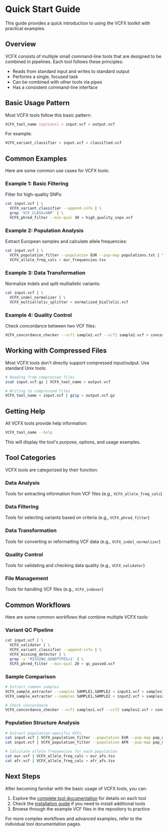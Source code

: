 # Quick Start Guide

This guide provides a quick introduction to using the VCFX toolkit with practical examples.

## Overview

VCFX consists of multiple small command-line tools that are designed to be combined in pipelines. Each tool follows these principles:

- Reads from standard input and writes to standard output
- Performs a single, focused task
- Can be combined with other tools via pipes
- Has a consistent command-line interface

## Basic Usage Pattern

Most VCFX tools follow this basic pattern:

```bash
VCFX_tool_name [options] < input.vcf > output.vcf
```

For example:

```bash
VCFX_variant_classifier < input.vcf > classified.vcf
```

## Common Examples

Here are some common use cases for VCFX tools:

### Example 1: Basic Filtering

Filter for high-quality SNPs:

```bash
cat input.vcf | \
  VCFX_variant_classifier --append-info | \
  grep 'VCF_CLASS=SNP' | \
  VCFX_phred_filter --min-qual 30 > high_quality_snps.vcf
```

### Example 2: Population Analysis

Extract European samples and calculate allele frequencies:

```bash
cat input.vcf | \
  VCFX_population_filter --population EUR --pop-map populations.txt | \
  VCFX_allele_freq_calc > eur_frequencies.tsv
```

### Example 3: Data Transformation

Normalize indels and split multiallelic variants:

```bash
cat input.vcf | \
  VCFX_indel_normalizer | \
  VCFX_multiallelic_splitter > normalized_biallelic.vcf
```

### Example 4: Quality Control

Check concordance between two VCF files:

```bash
VCFX_concordance_checker --vcf1 sample1.vcf --vcf2 sample2.vcf > concordance_report.tsv
```

## Working with Compressed Files

Most VCFX tools don't directly support compressed input/output. Use standard Unix tools:

```bash
# Reading from compressed files
zcat input.vcf.gz | VCFX_tool_name > output.vcf

# Writing to compressed files
VCFX_tool_name < input.vcf | gzip > output.vcf.gz
```

## Getting Help

All VCFX tools provide help information:

```bash
VCFX_tool_name --help
```

This will display the tool's purpose, options, and usage examples.

## Tool Categories

VCFX tools are categorized by their function:

### Data Analysis
Tools for extracting information from VCF files (e.g., `VCFX_allele_freq_calc`)

### Data Filtering
Tools for selecting variants based on criteria (e.g., `VCFX_phred_filter`)

### Data Transformation
Tools for converting or reformatting VCF data (e.g., `VCFX_indel_normalizer`)

### Quality Control
Tools for validating and checking data quality (e.g., `VCFX_validator`)

### File Management
Tools for handling VCF files (e.g., `VCFX_indexer`)

## Common Workflows

Here are some common workflows that combine multiple VCFX tools:

### Variant QC Pipeline

```bash
cat input.vcf | \
  VCFX_validator | \
  VCFX_variant_classifier --append-info | \
  VCFX_missing_detector | \
  grep -v 'MISSING_GENOTYPES=1' | \
  VCFX_phred_filter --min-qual 20 > qc_passed.vcf
```

### Sample Comparison

```bash
# Extract common samples
VCFX_sample_extractor --samples SAMPLE1,SAMPLE2 < input1.vcf > samples1.vcf
VCFX_sample_extractor --samples SAMPLE1,SAMPLE2 < input2.vcf > samples2.vcf

# Check concordance
VCFX_concordance_checker --vcf1 samples1.vcf --vcf2 samples2.vcf > concordance.tsv
```

### Population Structure Analysis

```bash
# Extract population-specific VCFs
cat input.vcf | VCFX_population_filter --population EUR --pop-map pop_map.txt > eur.vcf
cat input.vcf | VCFX_population_filter --population AFR --pop-map pop_map.txt > afr.vcf

# Calculate allele frequencies for each population
cat eur.vcf | VCFX_allele_freq_calc > eur_afs.tsv
cat afr.vcf | VCFX_allele_freq_calc > afr_afs.tsv
```

## Next Steps

After becoming familiar with the basic usage of VCFX tools, you can:

1. Explore the [complete tool documentation](tools_overview.md) for details on each tool
2. Check the [installation guide](installation.md) if you need to install additional tools
3. Browse through the example VCF files in the repository to practice

For more complex workflows and advanced examples, refer to the individual tool documentation pages.
